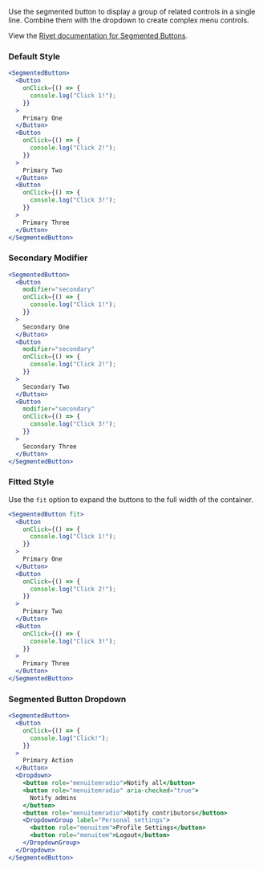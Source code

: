 Use the segmented button to display a group of related controls in a single line. Combine them with the dropdown to create complex menu controls.

View the [Rivet documentation for Segmented Buttons](https://rivet.uits.iu.edu/components/forms/buttons-segmented/).

### Default Style

```jsx
<SegmentedButton>
  <Button
    onClick={() => {
      console.log("Click 1!");
    }}
  >
    Primary One
  </Button>
  <Button
    onClick={() => {
      console.log("Click 2!");
    }}
  >
    Primary Two
  </Button>
  <Button
    onClick={() => {
      console.log("Click 3!");
    }}
  >
    Primary Three
  </Button>
</SegmentedButton>
```

### Secondary Modifier

```jsx
<SegmentedButton>
  <Button
    modifier="secondary"
    onClick={() => {
      console.log("Click 1!");
    }}
  >
    Secondary One
  </Button>
  <Button
    modifier="secondary"
    onClick={() => {
      console.log("Click 2!");
    }}
  >
    Secondary Two
  </Button>
  <Button
    modifier="secondary"
    onClick={() => {
      console.log("Click 3!");
    }}
  >
    Secondary Three
  </Button>
</SegmentedButton>
```

### Fitted Style

Use the `fit` option to expand the buttons to the full width of the container.

```jsx
<SegmentedButton fit>
  <Button
    onClick={() => {
      console.log("Click 1!");
    }}
  >
    Primary One
  </Button>
  <Button
    onClick={() => {
      console.log("Click 2!");
    }}
  >
    Primary Two
  </Button>
  <Button
    onClick={() => {
      console.log("Click 3!");
    }}
  >
    Primary Three
  </Button>
</SegmentedButton>
```

### Segmented Button Dropdown

```jsx
<SegmentedButton>
  <Button
    onClick={() => {
      console.log("Click!");
    }}
  >
    Primary Action
  </Button>
  <Dropdown>
    <button role="menuitemradio">Notify all</button>
    <button role="menuitemradio" aria-checked="true">
      Notify admins
    </button>
    <button role="menuitemradio">Notify contributors</button>
    <DropdownGroup label="Personal settings">
      <button role="menuitem">Profile Settings</button>
      <button role="menuitem">Logout</button>
    </DropdownGroup>
  </Dropdown>
</SegmentedButton>
```
